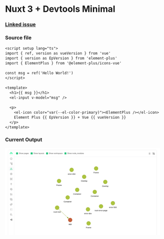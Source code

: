 # Nuxt 3 + Devtools Minimal

### [Linked issue](https://github.com/nuxt/devtools/issues/192)

### Source file

```vue
<script setup lang="ts">
import { ref, version as vueVersion } from 'vue'
import { version as EpVersion } from 'element-plus'
import { ElementPlus } from '@element-plus/icons-vue'

const msg = ref('Hello World!')
</script>

<template>
  <h1>{{ msg }}</h1>
  <el-input v-model="msg" />

  <p>
    <el-icon color="var(--el-color-primary)"><ElementPlus /></el-icon>
    Element Plus {{ EpVersion }} + Vue {{ vueVersion }}
  </p>
</template>
```

### Current Output

![Component Graph with missing element-plus components](./docs/component-graph-issue.png)